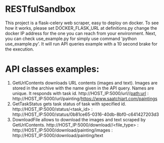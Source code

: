 # RESTfulSandbox
This project is a flask-celery web scraper, easy to deploy on docker.
To see how it works, please set DOCKER_FLASK_URL at definitions.py change the docker IP address for the one you can reach from your environment.
Next, you can check use_example.py for simply use command 'python use_example.py'. 
It will run API queries example with a 10 second brake for the execution.

# API classes examples:
1. GetUrlContents downloads URL contents (images and text). Images are stored in the archive with the name given in the API query.
Names are unique. It responds with task id.
http://HOST_IP:5000/url/<name>/<path:url>       : http://HOST_IP:5000/url/painting/https://www.saatchiart.com/paintings
2. GetTaskStatus gets task status of task with specified id.
http://HOST_IP:5000/status/<task_id>            : http://HOST_IP:5000/status/0b81ce65-0316-40db-8bf0-c641427203d3
3. DownloadFile allows to download the images and text scraped by GetUrlContents.
http://HOST_IP:5000/download/<name>/<file_type> : http://HOST_IP:5000/download/painting/images
                                                : http://HOST_IP:5000/download/painting/text
